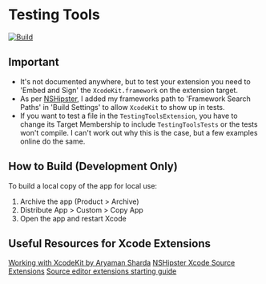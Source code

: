 # Testing Tools
[![Build](https://github.com/ab492/TestingTools/actions/workflows/build.yml/badge.svg)](https://github.com/ab492/TestingTools/actions/workflows/build.yml)

## Important
- It's not documented anywhere, but to test your extension you need to 'Embed and Sign' the `XcodeKit.framework` on the extension target. 
- As per [NSHipster](https://nshipster.com/xcode-source-extensions/), I added my frameworks path to 'Framework Search Paths' in 'Build Settings' to allow `XcodeKit` to show up in tests.
- If you want to test a file in the `TestingToolsExtension`, you have to change its Target Membership to include `TestingToolsTests` or the tests won't compile. I can't work out why this is the case, but a few examples online do the same.

## How to Build (Development Only)
To build a local copy of the app for local use:
1. Archive the app (Product > Archive)
2. Distribute App > Custom > Copy App 
3. Open the app and restart Xcode

## Useful Resources for Xcode Extensions
[Working with XcodeKit by Aryaman Sharda](https://www.youtube.com/watch?v=hsX-b7lobF0)
[NSHipster Xcode Source Extensions](https://nshipster.com/xcode-source-extensions/)
[Source editor extensions starting guide](https://kowei-chen.medium.com/xcode-extension-1-5-starting-guide-519a95bdc865)
